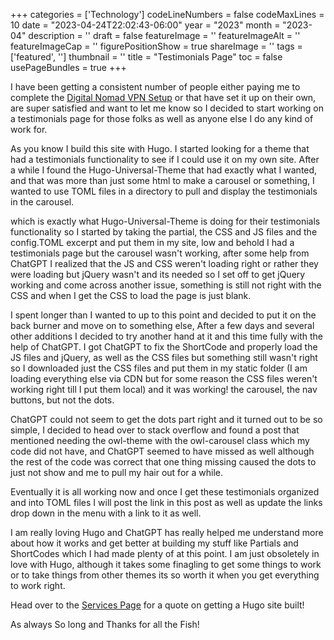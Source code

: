 ﻿+++
categories = ['Technology']
codeLineNumbers = false
codeMaxLines = 10
date = "2023-04-24T22:02:43-06:00"
year = "2023"
month = "2023-04"
description = ''
draft = false
featureImage = ''
featureImageAlt = ''
featureImageCap = ''
figurePositionShow = true
shareImage = ''
tags = ['featured', '']
thumbnail = ''
title = "Testimonials Page"
toc = false
usePageBundles = true
+++

I have been getting a consistent number of people either paying me to complete the [Digital Nomad VPN Setup](https://techrelay.xyz/post/nomad-vpn) or that have set it up on their own, are super satisfied and want to let me know so I decided to start working on a testimonials page for those folks as well as anyone else I do any kind of work for. 

As you know I build this site with Hugo. I started looking for a theme that had a testimonials functionality to see if I could use it on my own site. After a while I found the Hugo-Universal-Theme that had exactly what I wanted, and that was more than just some html to make a carousel or something, I wanted to use TOML files in a directory to pull and display the testimonials in the carousel. 

which is exactly what Hugo-Universal-Theme is doing for their testimonials functionality so I started by taking the partial, the CSS and JS files and the config.TOML excerpt and put them in my site, low and behold I had a testimonials page but the carousel wasn't working, after some help from ChatGPT I realized that the JS and CSS weren't loading right or rather they were loading but jQuery wasn't and its needed so I set off to get jQuery working and come across another issue, something is still not right with the CSS and when I get the CSS to load the page is just blank.

I spent longer than I wanted to up to this point and decided to put it on the back burner and move on to something else, After a few days and several other additions I decided to try another hand at it and this time fully with the help of ChatGPT. I got ChatGPT to fix the ShortCode and properly load the JS files and jQuery, as well as the CSS files but something still wasn't right so I downloaded just the CSS files and put them in my static folder (I am loading everything else via CDN but for some reason the CSS files weren't working right till I put them local) and it was working! the carousel, the nav buttons, but not the dots.

ChatGPT could not seem to get the dots part right and it turned out to be so simple, I decided to head over to stack overflow and found a post that mentioned needing the owl-theme with the owl-carousel class which my code did not have, and ChatGPT seemed to have missed as well although the rest of the code was correct that one thing missing caused the dots to just not show and me to pull my hair out for a while. 

Eventually it is all working now and once I get these testimonials organized and into TOML files I will post the link in this post as well as update the links drop down in the menu with a link to it as well. 

I am really loving Hugo and ChatGPT has really helped me understand more about how it works and get better at building my stuff like Partials and ShortCodes which I had made plenty of at this point. I am just obsoletely in love with Hugo, although it takes some finagling to get some things to work or to take things from other themes its so worth it when you get everything to work right.

Head over to the [Services Page](https://techrelay.xyz/services) for a quote on getting a Hugo site built!

As always So long and Thanks for all the Fish!